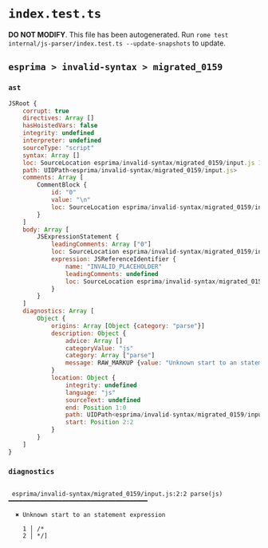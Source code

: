# `index.test.ts`

**DO NOT MODIFY**. This file has been autogenerated. Run `rome test internal/js-parser/index.test.ts --update-snapshots` to update.

## `esprima > invalid-syntax > migrated_0159`

### `ast`

```javascript
JSRoot {
	corrupt: true
	directives: Array []
	hasHoistedVars: false
	integrity: undefined
	interpreter: undefined
	sourceType: "script"
	syntax: Array []
	loc: SourceLocation esprima/invalid-syntax/migrated_0159/input.js 1:0-3:0
	path: UIDPath<esprima/invalid-syntax/migrated_0159/input.js>
	comments: Array [
		CommentBlock {
			id: "0"
			value: "\n"
			loc: SourceLocation esprima/invalid-syntax/migrated_0159/input.js 1:0-2:2
		}
	]
	body: Array [
		JSExpressionStatement {
			leadingComments: Array ["0"]
			loc: SourceLocation esprima/invalid-syntax/migrated_0159/input.js 2:2-2:3
			expression: JSReferenceIdentifier {
				name: "INVALID_PLACEHOLDER"
				leadingComments: undefined
				loc: SourceLocation esprima/invalid-syntax/migrated_0159/input.js 2:2-2:3
			}
		}
	]
	diagnostics: Array [
		Object {
			origins: Array [Object {category: "parse"}]
			description: Object {
				advice: Array []
				categoryValue: "js"
				category: Array ["parse"]
				message: RAW_MARKUP {value: "Unknown start to an statement expression"}
			}
			location: Object {
				integrity: undefined
				language: "js"
				sourceText: undefined
				end: Position 1:0
				path: UIDPath<esprima/invalid-syntax/migrated_0159/input.js>
				start: Position 2:2
			}
		}
	]
}
```

### `diagnostics`

```

 esprima/invalid-syntax/migrated_0159/input.js:2:2 parse(js) ━━━━━━━━━━━━━━━━━━━━━━━━━━━━━━━━━━━━━━━

  ✖ Unknown start to an statement expression

    1 │ /*
    2 │ */]


```
